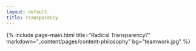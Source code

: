 ```yaml
---
layout: default
title: Transparency
---
```


{% include page-main.html title="Radical Transparency?" markdown="_content/pages/content-philosophy" bg="teamwork.jpg" %}

